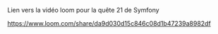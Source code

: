 Lien vers la vidéo loom pour la quête 21 de Symfony

https://www.loom.com/share/da9d030d15c846c08d1b47239a8982df
